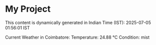 # My Project

This content is dynamically generated in Indian Time (IST): 2025-07-05 01:56:01 IST


Current Weather in Coimbatore:
Temperature: 24.88 °C
Condition: mist
